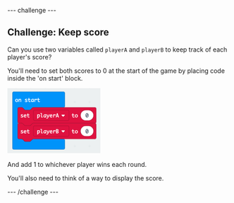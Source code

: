 \--- challenge \---

## Challenge: Keep score

Can you use two variables called `playerA` and `playerB` to keep track of each player's score?

You'll need to set both scores to 0 at the start of the game by placing code inside the 'on start' block.

![スクリーンショット](images/reaction-on-start.png)

And add 1 to whichever player wins each round.

You'll also need to think of a way to display the score.

\--- /challenge \---